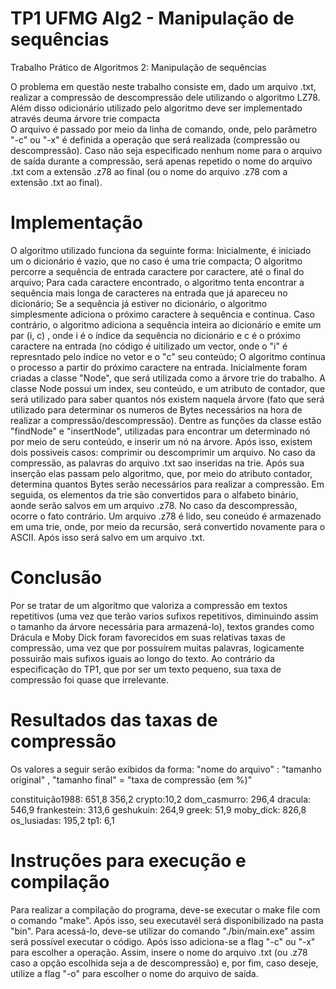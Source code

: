 # TP1 UFMG Alg2 - Manipulação de sequências
Trabalho Prático de Algoritmos 2: Manipulação de sequências

  O problema em questão neste trabalho consiste em, dado um arquivo .txt, realizar a compressão de descompressão dele utilizando o algoritmo LZ78. Além disso odicionário utilizado pelo algoritmo deve ser implementado através deuma árvore trie compacta <br />
  O arquivo é passado por meio da linha de comando, onde, pelo parâmetro "-c" ou "-x" é definida a operação que será realizada (compressão ou descompressão). Caso não seja especificado nenhum nome para o arquivo de saída durante a compressão, será apenas repetido o nome do arquivo .txt com a extensão .z78 ao final (ou o nome do arquivo .z78 com a extensão .txt ao final).
  
# Implementação

  O algoritmo utilizado funciona da seguinte forma: Inicialmente, é iniciado um o dicionário é vazio, que no caso é uma trie compacta; O algoritmo percorre a sequência de entrada caractere por caractere, até o final do arquivo; Para cada caractere encontrado, o algoritmo tenta encontrar a sequência mais longa de caracteres na entrada que já apareceu no dicionário; Se a sequência já estiver no dicionário, o algoritmo simplesmente adiciona o próximo caractere à sequência e continua.  Caso contrário, o algoritmo adiciona a sequência inteira ao dicionário e emite um par (i, c) , onde i é o índice da sequência no dicionário e c é o próximo caractere na entrada (no código é uitilizado um vector, onde o "i" é represntado pelo indice no vetor e o "c" seu conteúdo; O algoritmo continua o processo a partir do próximo caractere na entrada.
  Inicialmente foram criadas a classe "Node", que será utilizada como a árvore trie do trabalho. A classe Node possui um index, seu conteúdo, e um atributo de contador, que será utilizado para saber quantos nós existem naquela árvore (fato que será utilizado para determinar os numeros de Bytes necessários na hora de realizar a compressão/descompressão). Dentre as funções da classe estão "findNode" e "insertNode", utilizadas para encontrar um determinado nó por meio de seru conteúdo, e inserir um nó na árvore.
  Após isso, existem dois possiveis casos: comprimir ou descomprimir um arquivo.
  No caso da compressão, as palavras do arquivo .txt sao inseridas na trie. Após sua inserção elas passam pelo algoritmo, que, por meio do atributo contador, determina quantos Bytes serão necessários para realizar a compressão. Em seguida, os elementos da trie são convertidos para o alfabeto binário, aonde serão salvos em um arquivo .z78.
  No caso da descompressão, ocorre o fato contrário. Um arquivo .z78 é lido, seu coneúdo é armazenado em uma trie, onde, por meio da recursão, será convertido novamente para o ASCII. Após isso será salvo em um arquivo .txt.

# Conclusão
  
  Por se tratar de um algoritmo que valoriza a compressão em textos repetitivos (uma vez que terão varios sufixos repetitivos, diminuindo assim o tamanho da árvore necessária para armazená-lo), textos grandes como Drácula e Moby Dick foram favorecidos em suas relativas taxas de compressão, uma vez que por possuírem muitas palavras, logicamente possuirão mais sufixos iguais ao longo do texto. Ao contrário da especificação do TP1, que por ser um texto pequeno, sua taxa de compressão foi quase que irrelevante.

# Resultados das taxas de compressão

Os valores a seguir serão exibidos da forma: "nome do arquivo" : "tamanho original" , "tamanho final" = "taxa de compressão (em %)"

  constituição1988: 651,8 356,2
  crypto:10,2
  dom_casmurro: 296,4
  dracula: 546,9
  frankestein: 313,6
  geshukuin: 264,9
  greek: 51,9
  moby_dick: 826,8
  os_lusiadas: 195,2
  tp1: 6,1
  
  
# Instruções para execução e compilação
 
  Para realizar a compilação do programa, deve-se executar o make file com o comando "make". Após isso, seu executavél será disponibilizado na pasta "bin". Para acessá-lo, deve-se utilizar do comando "./bin/main.exe" assim será possível executar o código. Após isso adiciona-se a flag "-c" ou "-x" para escolher a operação. Assim, insere o nome do arquivo .txt (ou .z78 caso a opção escolhida seja a de descompressão) e, por fim, caso deseje, utilize a flag "-o" para escolher o nome do arquivo de saída.
